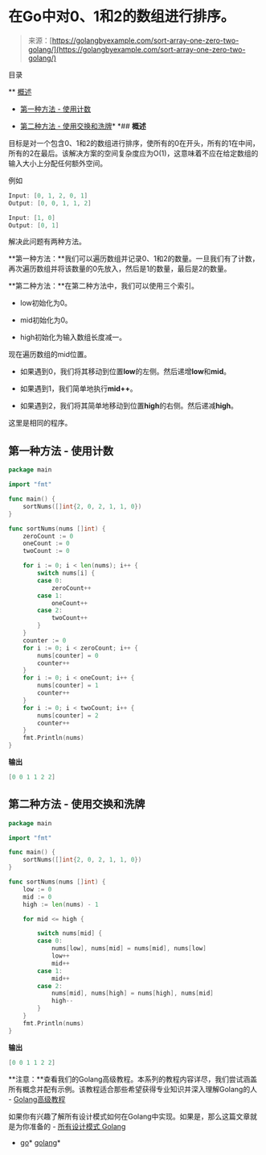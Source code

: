 <!--yml

分类：未分类

日期：2024-10-13 06:44:38

-->

# 在Go中对0、1和2的数组进行排序。

> 来源：[https://golangbyexample.com/sort-array-one-zero-two-golang/](https://golangbyexample.com/sort-array-one-zero-two-golang/)

目录

**   [概述](#Overview "概述")

+   [第一种方法 - 使用计数](#First_Approach_-_Using_count "第一种方法 - 使用计数")

+   [第二种方法 - 使用交换和洗牌](#Second_Approach_-_Using_switch_and_shuffling "第二种方法 - 使用交换和洗牌")*  *## **概述**

目标是对一个包含0、1和2的数组进行排序，使所有的0在开头，所有的1在中间，所有的2在最后。该解决方案的空间复杂度应为O(1)，这意味着不应在给定数组的输入大小上分配任何额外空间。

例如

```go
Input: [0, 1, 2, 0, 1]
Output: [0, 0, 1, 1, 2]

Input: [1, 0]
Output: [0, 1]
```

解决此问题有两种方法。

**第一种方法：**我们可以遍历数组并记录0、1和2的数量。一旦我们有了计数，再次遍历数组并将该数量的0先放入，然后是1的数量，最后是2的数量。

**第二种方法：**在第二种方法中，我们可以使用三个索引。

+   low初始化为0。

+   mid初始化为0。

+   high初始化为输入数组长度减一。

现在遍历数组的mid位置。

+   如果遇到0，我们将其移动到位置**low**的左侧。然后递增**low**和**mid**。

+   如果遇到1，我们简单地执行**mid++**。

+   如果遇到2，我们将其简单地移动到位置**high**的右侧。然后递减**high**。

这里是相同的程序。

## **第一种方法 - 使用计数**

```go
package main

import "fmt"

func main() {
	sortNums([]int{2, 0, 2, 1, 1, 0})
}

func sortNums(nums []int) {
	zeroCount := 0
	oneCount := 0
	twoCount := 0

	for i := 0; i < len(nums); i++ {
		switch nums[i] {
		case 0:
			zeroCount++
		case 1:
			oneCount++
		case 2:
			twoCount++
		}
	}
	counter := 0
	for i := 0; i < zeroCount; i++ {
		nums[counter] = 0
		counter++
	}
	for i := 0; i < oneCount; i++ {
		nums[counter] = 1
		counter++
	}
	for i := 0; i < twoCount; i++ {
		nums[counter] = 2
		counter++
	}
	fmt.Println(nums)
}
```

**输出**

```go
[0 0 1 1 2 2]
```

## **第二种方法 - 使用交换和洗牌**

```go
package main

import "fmt"

func main() {
	sortNums([]int{2, 0, 2, 1, 1, 0})
}

func sortNums(nums []int) {
	low := 0
	mid := 0
	high := len(nums) - 1

	for mid <= high {

		switch nums[mid] {
		case 0:
			nums[low], nums[mid] = nums[mid], nums[low]
			low++
			mid++
		case 1:
			mid++
		case 2:
			nums[mid], nums[high] = nums[high], nums[mid]
			high--
		}
	}
	fmt.Println(nums)
}
```

**输出**

```go
[0 0 1 1 2 2]
```

**注意：**查看我们的Golang高级教程。本系列的教程内容详尽，我们尝试涵盖所有概念并配有示例。该教程适合那些希望获得专业知识并深入理解Golang的人 - [Golang高级教程](https://golangbyexample.com/golang-comprehensive-tutorial/)

如果你有兴趣了解所有设计模式如何在Golang中实现。如果是，那么这篇文章就是为你准备的 - [所有设计模式 Golang](https://golangbyexample.com/all-design-patterns-golang/)

+   [go](https://golangbyexample.com/tag/go/)*   [golang](https://golangbyexample.com/tag/golang/)*
